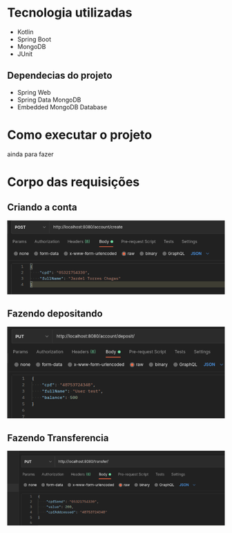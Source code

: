 # Tecnologia utilizadas
- Kotlin
- Spring Boot 
- MongoDB
- JUnit

## Dependecias do projeto
- Spring Web
- Spring Data MongoDB
- Embedded MongoDB Database

# Como executar o projeto
ainda para fazer
# Corpo das requisições 
## Criando a conta
![](src/main/resources/static/images/POST.png)
## Fazendo depositando 
![](src/main/resources/static/images/deposit.png)
## Fazendo Transferencia
![](src/main/resources/static/images/transfer.png)
